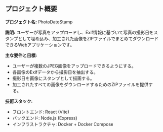 ## プロジェクト概要

**プロジェクト名:** PhotoDateStamp

**説明:** ユーザーが写真をアップロードし、Exif情報に基づいて写真の撮影日をスタンプとして埋め込み、加工された画像をZIPファイルでまとめてダウンロードできるWebアプリケーションです。

**主な要件と目標:**

*   ユーザーが複数のJPEG画像をアップロードできるようにする。
*   各画像のExifデータから撮影日を抽出する。
*   撮影日を画像にスタンプとして描画する。
*   加工されたすべての画像をダウンロードするためのZIPファイルを提供する。

**技術スタック:**

*   フロントエンド: React (Vite)
*   バックエンド: Node.js (Express)
*   インフラストラクチャ: Docker + Docker Compose
